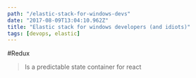 ```yaml
---
path: "/elastic-stack-for-windows-devs"
date: "2017-08-09T13:04:10.962Z"
title: "Elastic stack for windows developers (and idiots)"
tags: [devops, elastic]
---
```


#Redux
>Is a predictable state container for react


